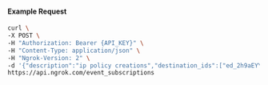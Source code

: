<!-- Code generated for API Clients. DO NOT EDIT. -->

#### Example Request

```bash
curl \
-X POST \
-H "Authorization: Bearer {API_KEY}" \
-H "Content-Type: application/json" \
-H "Ngrok-Version: 2" \
-d '{"description":"ip policy creations","destination_ids":["ed_2h9aEYYB3Y5w9pEpVYVJzLtRo5x"],"metadata":"{\"environment\": \"staging\"}","sources":[{"type":"ip_policy_created.v0"}]}' \
https://api.ngrok.com/event_subscriptions
```
